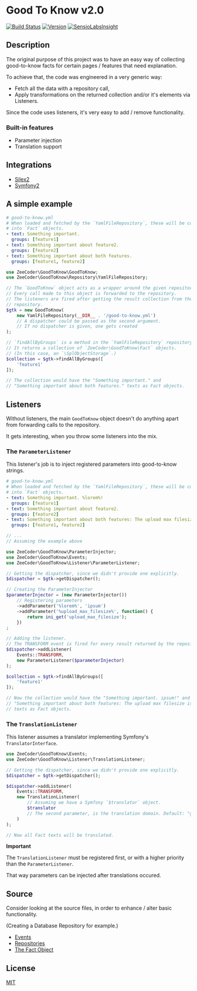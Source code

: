 # Good To Know v2.0

[![Build Status](https://travis-ci.org/ZeeCoder/good-to-know.svg?branch=master)](https://travis-ci.org/ZeeCoder/good-to-know)
[![Version](http://img.shields.io/packagist/v/zeecoder/good-to-know.svg?style=flat)](https://packagist.org/packages/zeecoder/good-to-know)
[![SensioLabsInsight](https://insight.sensiolabs.com/projects/d35a0363-0bd0-4dc4-97f4-e5cc5e8cc90e/mini.png)](https://insight.sensiolabs.com/projects/d35a0363-0bd0-4dc4-97f4-e5cc5e8cc90e)

## Description

The original purpose of this project was to have an easy way of collecting
good-to-know facts for certain pages / features that need explanation.

To achieve that, the code was engineered in a very generic way:

- Fetch all the data with a repository call,
- Apply transformations on the returned collection and/or it's elements via
Listeners.

Since the code uses listeners, it's very easy to add / remove functionality.

### Built-in features

- Parameter injection
- Translation support

## Integrations

- [Silex2](docs/silex2.md)
- [Symfony2](docs/symfony2.md)

## A simple example

```yml
# good-to-know.yml
# When loaded and fetched by the `YamlFileRepository`, these will be converted
# into `Fact` objects.
- text: Something important.
  groups: [feature1]
- text: Something important about feature2.
  groups: [feature2]
- text: Something important about both features.
  groups: [feature1, feature2]
```

```php
use ZeeCoder\GoodToKnow\GoodToKnow;
use ZeeCoder\GoodToKnow\Repository\YamlFileRepository;

// The `GoodToKnow` object acts as a wrapper around the given repository.
// Every call made to this object is forwarded to the repository.
// The listeners are fired after getting the result collection from the
// repository.
$gtk = new GoodToKnow(
    new YamlFileRepository(__DIR__ . '/good-to-know.yml')
    // A dispatcher could be passed as the second argument.
    // If no dispatcher is given, one gets created
);

// `findAllByGroups` is a method in the `YamlFileRepository` repository.
// It returns a collection of `ZeeCoder\GoodToKnow\Fact` objects.
// (In this case, an `\SplObjectStorage`.)
$collection = $gtk->findAllByGroups([
    'feature1'
]);

// The collection would have the "Something important." and
// "Something important about both features." texts as Fact objects.
```

## Listeners

Without listeners, the main `GoodToKnow` object doesn't do anything apart from
forwarding calls to the repository.

It gets interesting, when you throw some listeners into the mix.

### The `ParameterListener`

This listener's job is to inject registered parameters into good-to-know
strings.

```yml
# good-to-know.yml
# When loaded and fetched by the `YamlFileRepository`, these will be converted
# into `Fact` objects.
- text: Something important. %lorem%!
  groups: [feature1]
- text: Something important about feature2.
  groups: [feature2]
- text: Something important about both features: The upload max filesize is: %upload_max_filesize%.
  groups: [feature1, feature2]
```

```php
// ...
// Assuming the example above

use ZeeCoder\GoodToKnow\ParameterInjector;
use ZeeCoder\GoodToKnow\Events;
use ZeeCoder\GoodToKnow\Listener\ParameterListener;

// Getting the dispatcher, since we didn't provide one explicitly.
$dispatcher = $gtk->getDispatcher();

// Creating the ParameterInjector
$parameterInjector = (new ParameterInjector())
    // Registering parameters
    ->addParameter('%lorem%', 'ipsum')
    ->addParameter('%upload_max_filesize%', function() {
        return ini_get('upload_max_filesize');
    })
;

// Adding the listener.
// The TRANSFORM event is fired for every result returned by the repository.
$dispatcher->addListener(
    Events::TRANSFORM,
    new ParameterListener($parameterInjector)
);

$collection = $gtk->findAllByGroups([
    'feature1'
]);

// Now the collection would have the "Something important. ipsum!" and
// "Something important about both features: The upload max filesize is: 2M."
// texts as Fact objects.
```

### The `TranslationListener`

This listener assumes a translator implementing Symfony's `TranslatorInterface`.

```php
use ZeeCoder\GoodToKnow\Events;
use ZeeCoder\GoodToKnow\Listener\TranslationListener;

// Getting the dispatcher, since we didn't provide one explicitly.
$dispatcher = $gtk->getDispatcher();

$dispatcher->addListener(
    Events::TRANSFORM,
    new TranslationListener(
        // Assuming we have a Symfony `$translator` object.
        $translator
        // The second parameter, is the translation domain. Default: "good-to-know"
    )
);

// Now all Fact texts will be translated.
```

**Important**

The `TranslationListener` must be registered first, or with a higher priority
than the `ParameterListener`.

That way parameters can be injected after translations occured.

## Source

Consider looking at the source files, in order to enhance / alter basic functionality.

(Creating a Database Repository for example.)

- [Events](src/ZeeCoder/GoodToKnow/Events.php)
- [Repositories](src/ZeeCoder/GoodToKnow/Repository)
- [The Fact Object](src/ZeeCoder/GoodToKnow/Fact.php)

## License
[MIT](LICENSE)

